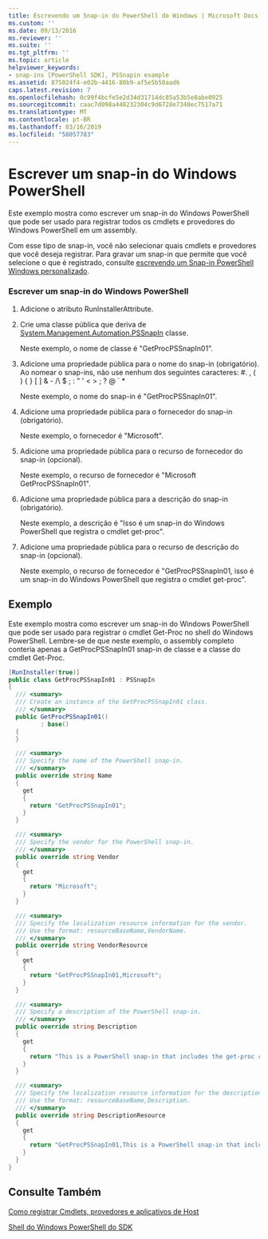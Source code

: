 ```yaml
---
title: Escrevendo um Snap-in do PowerShell do Windows | Microsoft Docs
ms.custom: ''
ms.date: 09/13/2016
ms.reviewer: ''
ms.suite: ''
ms.tgt_pltfrm: ''
ms.topic: article
helpviewer_keywords:
- snap-ins [PowerShell SDK], PSSnapin example
ms.assetid: 875024f4-e02b-4416-80b9-af5e5b50aad6
caps.latest.revision: 7
ms.openlocfilehash: 0c99f4bcfe5e2d34d31714dc85a53b5e8abe0925
ms.sourcegitcommit: caac7d098a448232304c9d6728e7340ec7517a71
ms.translationtype: MT
ms.contentlocale: pt-BR
ms.lasthandoff: 03/16/2019
ms.locfileid: "58057783"
---
```

# <a name="writing-a-windows-powershell-snap-in"></a>Escrever um snap-in do Windows PowerShell

Este exemplo mostra como escrever um snap-in do Windows PowerShell que pode ser usado para registrar todos os cmdlets e provedores do Windows PowerShell em um assembly.

Com esse tipo de snap-in, você não selecionar quais cmdlets e provedores que você deseja registrar. Para gravar um snap-in que permite que você selecione o que é registrado, consulte [escrevendo um Snap-in PowerShell Windows personalizado](./writing-a-custom-windows-powershell-snap-in.md).

### <a name="writing-a-windows-powershell-snap-in"></a>Escrever um snap-in do Windows PowerShell

1. Adicione o atributo RunInstallerAttribute.

2. Crie uma classe pública que deriva de [System.Management.Automation.PSSnapIn](/dotnet/api/System.Management.Automation.PSSnapIn) classe.

    Neste exemplo, o nome de classe é "GetProcPSSnapIn01".

3. Adicione uma propriedade pública para o nome do snap-in (obrigatório). Ao nomear o snap-ins, não use nenhum dos seguintes caracteres: #. , ( ) { } [ ] & - /\ $ ; : " ' \< > ; ? @ ` *

    Neste exemplo, o nome do snap-in é "GetProcPSSnapIn01".

4. Adicione uma propriedade pública para o fornecedor do snap-in (obrigatório).

    Neste exemplo, o fornecedor é "Microsoft".

5. Adicione uma propriedade pública para o recurso de fornecedor do snap-in (opcional).

    Neste exemplo, o recurso de fornecedor é "Microsoft GetProcPSSnapIn01".

6. Adicione uma propriedade pública para a descrição do snap-in (obrigatório).

    Neste exemplo, a descrição é "Isso é um snap-in do Windows PowerShell que registra o cmdlet get-proc".

7. Adicione uma propriedade pública para o recurso de descrição do snap-in (opcional).

    Neste exemplo, o recurso de fornecedor é "GetProcPSSnapIn01, isso é um snap-in do Windows PowerShell que registra o cmdlet get-proc".

## <a name="example"></a>Exemplo

Este exemplo mostra como escrever um snap-in do Windows PowerShell que pode ser usado para registrar o cmdlet Get-Proc no shell do Windows PowerShell. Lembre-se de que neste exemplo, o assembly completo conteria apenas a GetProcPSSnapIn01 snap-in de classe e a classe do cmdlet Get-Proc.

```csharp
[RunInstaller(true)]
public class GetProcPSSnapIn01 : PSSnapIn
{
  /// <summary>
  /// Create an instance of the GetProcPSSnapIn01 class.
  /// </summary>
  public GetProcPSSnapIn01()
         : base()
  {
  }

  /// <summary>
  /// Specify the name of the PowerShell snap-in.
  /// </summary>
  public override string Name
  {
    get
    {
      return "GetProcPSSnapIn01";
    }
  }

  /// <summary>
  /// Specify the vendor for the PowerShell snap-in.
  /// </summary>
  public override string Vendor
  {
    get
    {
      return "Microsoft";
    }
  }

  /// <summary>
  /// Specify the localization resource information for the vendor.
  /// Use the format: resourceBaseName,VendorName.
  /// </summary>
  public override string VendorResource
  {
    get
    {
      return "GetProcPSSnapIn01,Microsoft";
    }
  }

  /// <summary>
  /// Specify a description of the PowerShell snap-in.
  /// </summary>
  public override string Description
  {
    get
    {
      return "This is a PowerShell snap-in that includes the get-proc cmdlet.";
    }
  }

  /// <summary>
  /// Specify the localization resource information for the description.
  /// Use the format: resourceBaseName,Description.
  /// </summary>
  public override string DescriptionResource
  {
    get
    {
      return "GetProcPSSnapIn01,This is a PowerShell snap-in that includes the get-proc cmdlet.";
    }
  }
}
```

## <a name="see-also"></a>Consulte Também

[Como registrar Cmdlets, provedores e aplicativos de Host](http://msdn.microsoft.com/en-us/a41e9054-29c8-40ab-bf2b-8ce4e7ec1c8c)

[Shell do Windows PowerShell do SDK](../windows-powershell-reference.md)

